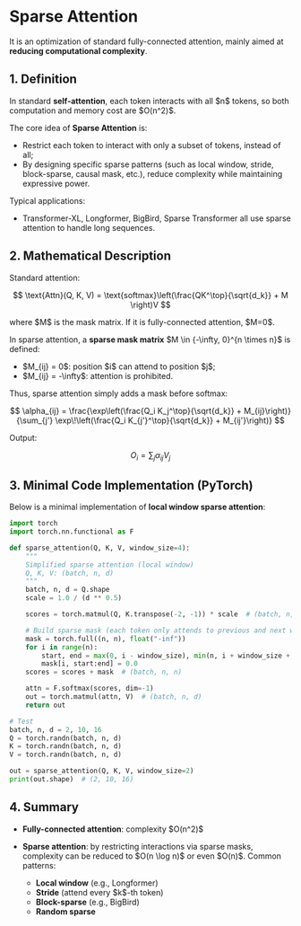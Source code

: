 # Sparse Attention

It is an optimization of standard fully-connected attention, mainly aimed at **reducing computational complexity**.

## 1. Definition

In standard **self-attention**, each token interacts with all \$n\$ tokens, so both computation and memory cost are \$O(n^2)\$.

The core idea of **Sparse Attention** is:

* Restrict each token to interact with only a subset of tokens, instead of all;
* By designing specific sparse patterns (such as local window, stride, block-sparse, causal mask, etc.), reduce complexity while maintaining expressive power.

Typical applications:

* Transformer-XL, Longformer, BigBird, Sparse Transformer all use sparse attention to handle long sequences.

## 2. Mathematical Description

Standard attention:

$$
\text{Attn}(Q, K, V) = \text{softmax}\left(\frac{QK^\top}{\sqrt{d_k}} + M \right)V
$$

where \$M\$ is the mask matrix. If it is fully-connected attention, \$M=0\$.

In sparse attention, a **sparse mask matrix** \$M \in {-\infty, 0}^{n \times n}\$ is defined:

* \$M\_{ij} = 0\$: position \$i\$ can attend to position \$j\$;
* \$M\_{ij} = -\infty\$: attention is prohibited.

Thus, sparse attention simply adds a mask before softmax:

$$
\alpha_{ij} = \frac{\exp\left(\frac{Q_i K_j^\top}{\sqrt{d_k}} + M_{ij}\right)}{\sum_{j'} \exp\!\left(\frac{Q_i K_{j'}^\top}{\sqrt{d_k}} + M_{ij'}\right)}
$$

Output:

$$
O_i = \sum_{j} \alpha_{ij} V_j
$$

## 3. Minimal Code Implementation (PyTorch)

Below is a minimal implementation of **local window sparse attention**:

```python
import torch
import torch.nn.functional as F

def sparse_attention(Q, K, V, window_size=4):
    """
    Simplified sparse attention (local window)
    Q, K, V: (batch, n, d)
    """
    batch, n, d = Q.shape
    scale = 1.0 / (d ** 0.5)

    scores = torch.matmul(Q, K.transpose(-2, -1)) * scale  # (batch, n, n)

    # Build sparse mask (each token only attends to previous and next window_size tokens)
    mask = torch.full((n, n), float("-inf"))
    for i in range(n):
        start, end = max(0, i - window_size), min(n, i + window_size + 1)
        mask[i, start:end] = 0.0
    scores = scores + mask  # (batch, n, n)

    attn = F.softmax(scores, dim=-1)
    out = torch.matmul(attn, V)  # (batch, n, d)
    return out

# Test
batch, n, d = 2, 10, 16
Q = torch.randn(batch, n, d)
K = torch.randn(batch, n, d)
V = torch.randn(batch, n, d)

out = sparse_attention(Q, K, V, window_size=2)
print(out.shape)  # (2, 10, 16)
```

## 4. Summary

* **Fully-connected attention**: complexity \$O(n^2)\$
* **Sparse attention**: by restricting interactions via sparse masks, complexity can be reduced to \$O(n \log n)\$ or even \$O(n)\$. Common patterns:

  * **Local window** (e.g., Longformer)
  * **Stride** (attend every \$k\$-th token)
  * **Block-sparse** (e.g., BigBird)
  * **Random sparse**


